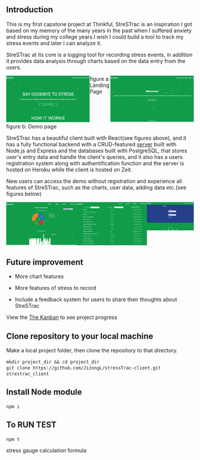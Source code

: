 ## Introduction
This is my first capstone project at Thinkful, StreSTrac is an inspiration I got based on my memory of the many years in the past when I suffered anxiety and stress during my college years.I wish I could build a tool to track my stress events and later I can analyze it. 

StreSTrac at its core is a logging tool for recording stress events, in addition it provides data analysis through charts based on the data entry from the users. 

<div style="display: flex; justify-content: center;">
<div>
<img src='/src/assets/images/readme-demo-1.png' alt='chart_3' width='600px'/>
</div>
figure a: Landing Page

<div>
<img src='/src/assets/images/readme-demo-2.png' alt='chart_3' width='600px'/>
</div>
</div>
figure b: Demo page 

StreSTrac has a beautiful client built with React(see figures above), and it has a fully functional backend with a CRUD-featured [server](https://github.com/JizongL/strestrac-server) built with Node.js and Express and the databases built with PostgreSQL, that stores user's entry data and handle the client's queries, and it also has a users registration system along with authentification function and the server is hosted on Heroku while the client is hosted on Zeit. 

New users can access the demo without registration and experience all features of StreSTrac, such as the charts, user data, adding data etc.(see figures below) 

<div style="display: flex; justify-content: center;">
<div>
<img src='/src/assets/images/readme-demo-4.png' alt='chart_3' width='600px' />
</div>

<div>
<img src='/src/assets/images/readme-demo-3.png' alt='chart_3' width='600px'/>
</div>

<div>
<img src='/src/assets/images/readme-demo-5.png' alt='chart_3' width='400px'/>
</div>
</div>


## Future improvement 
* More chart features

* More features of stress to record

* Include a feedback system for users to share their thoughts about StreSTrac





View the [The Kanban](https://github.com/JizongL/capstone-1-ideas/projects/3) to see project progress



## Clone repository to your local machine 

Make a local project folder, then clone the repository to that directory. 

```
mkdir project_dir && cd project_dir
git clone https://github.com/JizongL/stressTrac-client.git strestrac_client

```

## Install Node module

```
npm i

```

## To RUN TEST

```
npm t
```


stress gauge calculation formula 

<!-- \left(\sqrt{x}\right)^2 = x -->